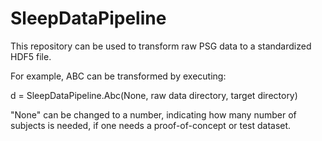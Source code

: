 # SleepDataPipeline

This repository can be used to transform raw PSG data to a standardized HDF5 file.

For example, ABC can be transformed by executing:

d = SleepDataPipeline.Abc(None, raw data directory, target directory)

"None" can be changed to a number, indicating how many number of subjects is needed, if one needs a proof-of-concept or test dataset.